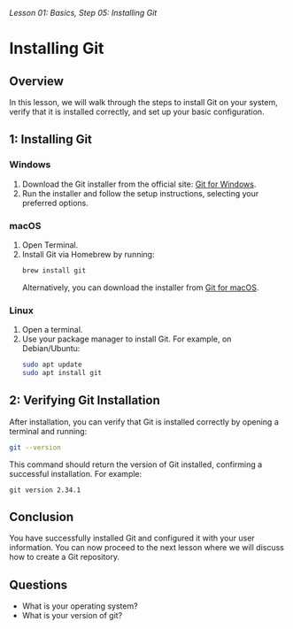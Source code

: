 *Lesson 01: Basics, Step 05: Installing Git*
# Installing Git

## Overview
In this lesson, we will walk through the steps to install Git on your system, verify that it is installed correctly, and set up your basic configuration.

## 1: Installing Git

### Windows
1. Download the Git installer from the official site: [Git for Windows](https://gitforwindows.org/).
2. Run the installer and follow the setup instructions, selecting your preferred options.

### macOS
1. Open Terminal.
2. Install Git via Homebrew by running:
   ```bash
   brew install git
   ```
   Alternatively, you can download the installer from [Git for macOS](https://git-scm.com/download/mac).

### Linux
1. Open a terminal.
2. Use your package manager to install Git. For example, on Debian/Ubuntu:
   ```bash
   sudo apt update
   sudo apt install git
   ```

## 2: Verifying Git Installation

After installation, you can verify that Git is installed correctly by opening a terminal and running:
```bash
git --version
```
This command should return the version of Git installed, confirming a successful installation. For example:
```
git version 2.34.1
```


## Conclusion
You have successfully installed Git and configured it with your user information. You can now proceed to the next lesson where we will discuss how to create a Git repository.


## Questions

- What is your operating system?
- What is your version of git?
